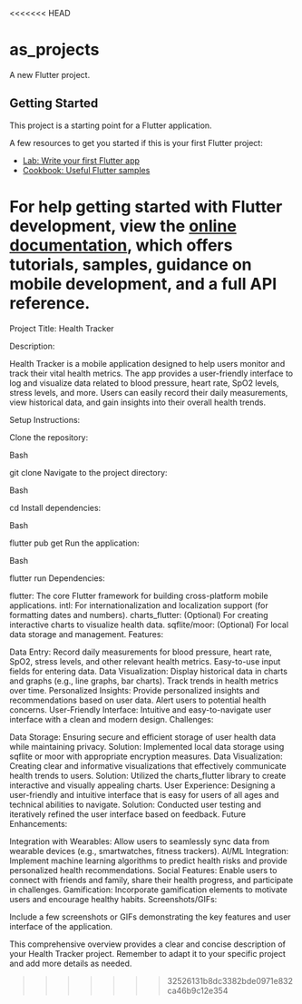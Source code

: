 <<<<<<< HEAD
# as_projects

A new Flutter project.

## Getting Started

This project is a starting point for a Flutter application.

A few resources to get you started if this is your first Flutter project:

- [Lab: Write your first Flutter app](https://docs.flutter.dev/get-started/codelab)
- [Cookbook: Useful Flutter samples](https://docs.flutter.dev/cookbook)

For help getting started with Flutter development, view the
[online documentation](https://docs.flutter.dev/), which offers tutorials,
samples, guidance on mobile development, and a full API reference.
=======
Project Title: Health Tracker

Description:

Health Tracker is a mobile application designed to help users monitor and track their vital health metrics. The app provides a user-friendly interface to log and visualize data related to blood pressure, heart rate, SpO2 levels, stress levels, and more. Users can easily record their daily measurements, view historical data, and gain insights into their overall health trends.

Setup Instructions:

Clone the repository:

Bash

git clone <your-repository-url>
Navigate to the project directory:

Bash

cd <project-directory>
Install dependencies:

Bash

flutter pub get
Run the application:

Bash

flutter run
Dependencies:

flutter: The core Flutter framework for building cross-platform mobile applications.
intl: For internationalization and localization support (for formatting dates and numbers).
charts_flutter: (Optional) For creating interactive charts to visualize health data.
sqflite/moor: (Optional) For local data storage and management.
Features:

Data Entry:
Record daily measurements for blood pressure, heart rate, SpO2, stress levels, and other relevant health metrics.
Easy-to-use input fields for entering data.
Data Visualization:
Display historical data in charts and graphs (e.g., line graphs, bar charts).
Track trends in health metrics over time.
Personalized Insights:
Provide personalized insights and recommendations based on user data.
Alert users to potential health concerns.
User-Friendly Interface:
Intuitive and easy-to-navigate user interface with a clean and modern design.
Challenges:

Data Storage: Ensuring secure and efficient storage of user health data while maintaining privacy.
Solution: Implemented local data storage using sqflite or moor with appropriate encryption measures.
Data Visualization: Creating clear and informative visualizations that effectively communicate health trends to users.
Solution: Utilized the charts_flutter library to create interactive and visually appealing charts.
User Experience: Designing a user-friendly and intuitive interface that is easy for users of all ages and technical abilities to navigate.
Solution: Conducted user testing and iteratively refined the user interface based on feedback.
Future Enhancements:

Integration with Wearables: Allow users to seamlessly sync data from wearable devices (e.g., smartwatches, fitness trackers).
AI/ML Integration: Implement machine learning algorithms to predict health risks and provide personalized health recommendations.
Social Features: Enable users to connect with friends and family, share their health progress, and participate in challenges.
Gamification: Incorporate gamification elements to motivate users and encourage healthy habits.
Screenshots/GIFs:

Include a few screenshots or GIFs demonstrating the key features and user interface of the application.

This comprehensive overview provides a clear and concise description of your Health Tracker project. Remember to adapt it to your specific project and add more details as needed.
>>>>>>> 32526131b8dc3382bde0971e832ca46b9c12e354
